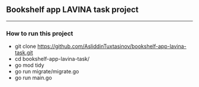 ## Bookshelf app LAVINA task project
___
### How to run this project
- git clone https://github.com/AsliddinTuxtasinov/bookshelf-app-lavina-task.git
- cd bookshelf-app-lavina-task/
- go mod tidy
- go run migrate/migrate.go
- go run main.go